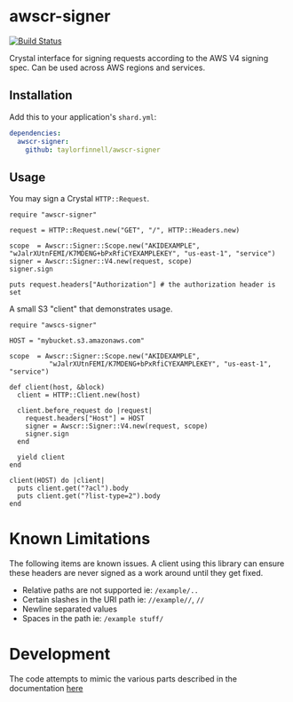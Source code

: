 # awscr-signer
[![Build Status](https://travis-ci.org/taylorfinnell/awscr-signer.svg?branch=master)](https://travis-ci.org/taylorfinnell/awscr-signer)

Crystal interface for signing requests according to the AWS V4 signing spec. Can be used
across AWS regions and services.

## Installation


Add this to your application's `shard.yml`:

```yaml
dependencies:
  awscr-signer:
    github: taylorfinnell/awscr-signer
```

## Usage

You may sign a Crystal `HTTP::Request`.

```crystal
require "awscr-signer"

request = HTTP::Request.new("GET", "/", HTTP::Headers.new)

scope  = Awscr::Signer::Scope.new("AKIDEXAMPLE", "wJalrXUtnFEMI/K7MDENG+bPxRfiCYEXAMPLEKEY", "us-east-1", "service")
signer = Awscr::Signer::V4.new(request, scope)
signer.sign

puts request.headers["Authorization"] # the authorization header is set
```

A small S3 "client" that demonstrates usage.

```crystal
require "awscs-signer"

HOST = "mybucket.s3.amazonaws.com"

scope  = Awscr::Signer::Scope.new("AKIDEXAMPLE",
          "wJalrXUtnFEMI/K7MDENG+bPxRfiCYEXAMPLEKEY", "us-east-1", "service")

def client(host, &block)
  client = HTTP::Client.new(host)

  client.before_request do |request|
    request.headers["Host"] = HOST
    signer = Awscr::Signer::V4.new(request, scope)
    signer.sign
  end

  yield client
end

client(HOST) do |client|
  puts client.get("?acl").body
  puts client.get("?list-type=2").body
end
```

Known Limitations
===

The following items are known issues. A client using this library can ensure
these headers are never signed as a work around until they get fixed.

- Relative paths are not supported ie: `/example/..`
- Certain slashes in the URI path ie: `//example//`, `//`
- Newline separated values
- Spaces in the path ie: `/example stuff/`

Development
===

The code attempts to mimic the various parts described in the documentation [here](http://docs.aws.amazon.com/AmazonS3/latest/API/images/sigV4-auth-header-chunked-seed-signature.png)
